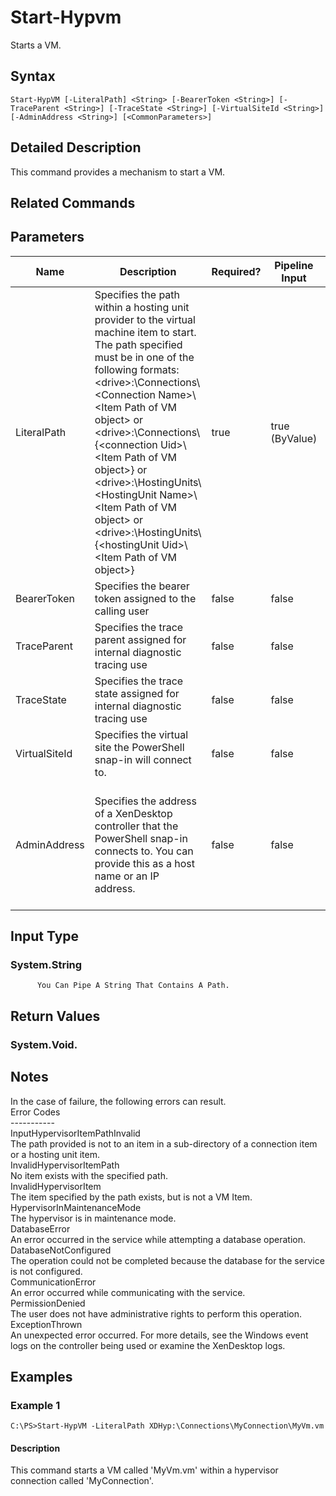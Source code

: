 ﻿
# Start-Hypvm
Starts a VM.
## Syntax

```
Start-HypVM [-LiteralPath] <String> [-BearerToken <String>] [-TraceParent <String>] [-TraceState <String>] [-VirtualSiteId <String>] [-AdminAddress <String>] [<CommonParameters>]
```

## Detailed Description
This command provides a mechanism to start a VM.


## Related Commands

## Parameters
| Name   | Description | Required? | Pipeline Input | Default Value |
| --- | --- | --- | --- | --- |
| LiteralPath | Specifies the path within a hosting unit provider to the virtual machine item to start. The path specified must be in one of the following formats: &lt;drive&gt;:\\Connections\\&lt;Connection Name&gt;\\&lt;Item Path of VM object&gt; or  &lt;drive&gt;:\\Connections\\{&lt;connection Uid&gt;\\&lt;Item Path of VM object&gt;} or &lt;drive&gt;:\\HostingUnits\\&lt;HostingUnit Name&gt;\\&lt;Item Path of VM object&gt; or  &lt;drive&gt;:\\HostingUnits\\{&lt;hostingUnit Uid&gt;\\&lt;Item Path of VM object&gt;} | true | true (ByValue) |  |
| BearerToken | Specifies the bearer token assigned to the calling user | false | false |  |
| TraceParent | Specifies the trace parent assigned for internal diagnostic tracing use | false | false |  |
| TraceState | Specifies the trace state assigned for internal diagnostic tracing use | false | false |  |
| VirtualSiteId | Specifies the virtual site the PowerShell snap-in will connect to. | false | false |  |
| AdminAddress | Specifies the address of a XenDesktop controller that the PowerShell snap-in connects to.  You can provide this as a host name or an IP address. | false | false | LocalHost. Once a value is provided by any cmdlet, this value becomes the default. |

## Input Type

### System.String  
          You Can Pipe A String That Contains A Path.

## Return Values

### System.Void.

## Notes
In the case of failure, the following errors can result.  
    Error Codes  
    -----------  
    InputHypervisorItemPathInvalid  
    The path provided is not to an item in a sub-directory of a connection item or a hosting unit item.  
    InvalidHypervisorItemPath  
    No item exists with the specified path.  
    InvalidHypervisorItem  
    The item specified by the path exists, but is not a VM Item.  
    HypervisorInMaintenanceMode  
    The hypervisor is in maintenance mode.  
    DatabaseError  
    An error occurred in the service while attempting a database operation.  
    DatabaseNotConfigured  
    The operation could not be completed because the database for the service is not configured.  
    CommunicationError  
    An error occurred while communicating with the service.  
    PermissionDenied  
    The user does not have administrative rights to perform this operation.  
    ExceptionThrown  
    An unexpected error occurred.  For more details, see the Windows event logs on the controller being used or examine the XenDesktop logs.
## Examples

### Example 1

```
C:\PS>Start-HypVM -LiteralPath XDHyp:\Connections\MyConnection\MyVm.vm
```

#### Description
This command starts a VM called 'MyVm.vm' within a hypervisor connection called 'MyConnection'.
